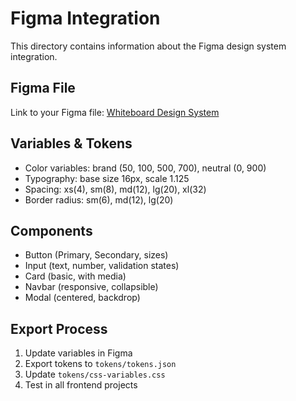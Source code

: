 # Figma Integration

This directory contains information about the Figma design system integration.

## Figma File
Link to your Figma file: [Whiteboard Design System](https://www.figma.com/your-file-link)

## Variables & Tokens
- Color variables: brand (50, 100, 500, 700), neutral (0, 900)
- Typography: base size 16px, scale 1.125
- Spacing: xs(4), sm(8), md(12), lg(20), xl(32)
- Border radius: sm(6), md(12), lg(20)

## Components
- Button (Primary, Secondary, sizes)
- Input (text, number, validation states)
- Card (basic, with media)
- Navbar (responsive, collapsible)
- Modal (centered, backdrop)

## Export Process
1. Update variables in Figma
2. Export tokens to `tokens/tokens.json`
3. Update `tokens/css-variables.css`
4. Test in all frontend projects
